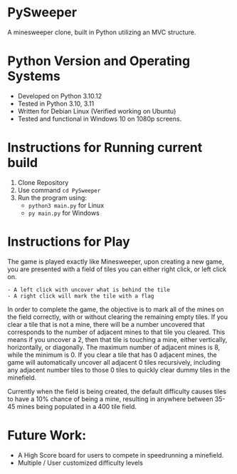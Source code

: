 # PySweeper
A minesweeper clone, built in Python utilizing an MVC structure.

# Python Version and Operating Systems
- Developed on Python 3.10.12
- Tested in Python 3.10, 3.11
- Written for Debian Linux (Verified working on Ubuntu)
- Tested and functional in Windows 10 on 1080p screens.

# Instructions for Running current build
1. Clone Repository
2. Use command ```cd PySweeper```
3. Run the program using:
    - ```python3 main.py``` for Linux
    - ```py main.py``` for Windows

# Instructions for Play
The game is played exactly like Minesweeper, upon creating a new game, you are presented with
a field of tiles you can either right click, or left click on.
    
    - A left click with uncover what is behind the tile
    - A right click will mark the tile with a flag

In order to complete the game, the objective is to mark all of the mines on the field correctly,
with or without clearing the remaining empty tiles.  If you clear a tile that is not a mine,
there will be a number uncovered that corresponds to the number of adjacent mines to that tile
you cleared.  This means if you uncover a 2, then that tile is touching a mine, either vertically,
horizontally, or diagonally.  The maximum number of adjacent mines is 8, while the minimum is 0.
If you clear a tile that has 0 adjacent mines, the game will automatically uncover all adjacent
0 tiles recursively, including any adjacent number tiles to those 0 tiles to quickly clear dummy
tiles in the minefield.

Currently when the field is being created, the default difficulty causes tiles to have a 10%
chance of being a mine, resulting in anywhere between 35-45 mines being populated in a 400
tile field.

# Future Work:
- A High Score board for users to compete in speedrunning a minefield.
- Multiple / User customized difficulty levels